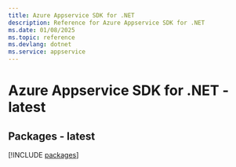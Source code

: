 ```yaml
---
title: Azure Appservice SDK for .NET
description: Reference for Azure Appservice SDK for .NET
ms.date: 01/08/2025
ms.topic: reference
ms.devlang: dotnet
ms.service: appservice
---
```

# Azure Appservice SDK for .NET - latest
## Packages - latest
[!INCLUDE [packages](appservice-index.md)]